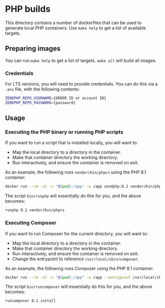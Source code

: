 # PHP builds

This directory contains a number of dockerfiles that can be used to generate local PHP containers.
Use `make help` to get a list of available targets.

## Preparing images

You can run `make help` to get a list of targets.
`make all` will build all images.

### Credentials

For LTS versions, you will need to provide credentials.
You can do this via a `.env` file, with the following contents:

```bash
ZENDPHP_REPO_USERNAME={ORDER ID or account ID}
ZENDPHP_REPO_PASSWORD={password}
```

## Usage

### Executing the PHP binary or running PHP scripts

If you want to run a script that is installed locally, you will want to:

- Map the local directory to a directory in the container.
- Make that container directory the working directory.
- Run interactively, and ensure the container is removed on exit.

As an example, the following runs `vendor/bin/phpcs` using the PHP 8.1 container:

```bash
docker run --rm -it -v "$(pwd):/app" -w /app zendphp:8.1 vendor/bin/phpcs
```

The script `bin/runphp` will essentially do this for you, and the above becomes:

```bash
runphp 8.1 vendor/bin/phpcs
```

### Executing Composer

If you want to run Composer for the current directory, you will want to:

- Map the local directory to a directory in the container.
- Make that container directory the working directory.
- Run interactively, and ensure the container is removed on exit.
- Change the entrypoint to reference `/usr/local/sbin/composer`.

As an example, the following runs Composer using the PHP 8.1 container:

```bash
docker run --rm -it -v "$(pwd):/app" -w /app --entrypoint /usr/local/sbin/composer zendphp:8.1 install
```

The script `bin/runcomposer` will essentially do this for you, and the above becomes:

```bash
runcomposer 8.1 install
```
